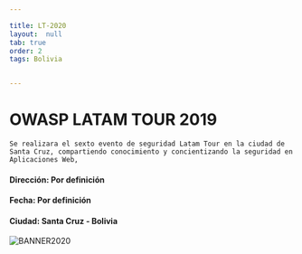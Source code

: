 ```yaml
---

title: LT-2020
layout:  null
tab: true
order: 2
tags: Bolivia


---
```

# OWASP LATAM TOUR 2019

```
Se realizara el sexto evento de seguridad Latam Tour en la ciudad de Santa Cruz, compartiendo conocimiento y concientizando la seguridad en Aplicaciones Web,
```

#### Dirección:	Por definición
#### Fecha:	Por definición
#### Ciudad: Santa Cruz - Bolivia


![BANNER2020](/www-chapter-bolivia/assets/images/back3.png "OWASP BOLIVIA 2020")



<style>
img[alt="FOTO1"] { 
  max-width:  400px; 
  display: block;
}
.tabla2{
    font-size:13px;
}
.tabla1{
    font-size:13px;
}
</style> 
